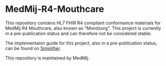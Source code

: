 # MedMij-R4-Mouthcare
This repository contains HL7 FHIR R4 compliant conformance materials for MedMij R4 Mouthcare, also known as "Mondzorg". This project is currently in a pre-publication status and can therefore not be considered stable.

The implementaion guide for this project, also in a pre-publication status, can be found on [Simplifier](https://simplifier.net/guide/medmij-implementation-guide-mouthcare).

This repository is maintained by MedMij.

